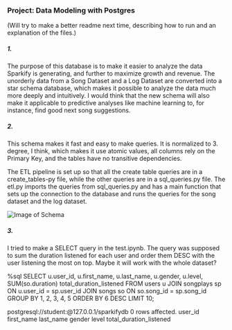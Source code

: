 
### Project: Data Modeling with Postgres

(Will try to make a better readme next time, describing how to run and an explanation of the files.)



##### 1. 

The purpose of this database is to make it easier to analyze the data Sparkify is generating, and further to maximize growth and revenue. The unorderly data from a Song Dataset and a Log Dataset are converted into a star schema database, which makes it possible to analyze the data much more deeply and intuitively. I would think that the new schema will also make it applicable to predictive analyses like machine learning to, for instance, find good next song suggestions. 


##### 2.

This schema makes it fast and easy to make queries. It is normalized to 3. degree, I think, which makes it use atomic values, all columns rely on the Primary Key, and the tables have no transitive dependencies. 

The ETL pipeline is set up so that all the create table queries are in a create_tables-py file, while the other queries are in a sql_queries.py file. The etl.py imports the queries from sql_queries.py and has a main function that sets up the connection to the database and runs the queries for the song dataset and the log dataset. 

![Image of Schema](https://imgur.com/a/pb1adpc)



##### 3.


I tried to make a SELECT query in the test.ipynb. The query was supposed to sum the duration listened for each user and order them DESC with the user listening the most on top. Maybe it will work with the whole dataset? 

%sql SELECT u.user_id, u.first_name, u.last_name, u.gender, u.level, SUM(so.duration) total_duration_listened FROM users u JOIN songplays sp ON u.user_id = sp.user_id JOIN songs so ON so.song_id = sp.song_id GROUP BY 1, 2, 3, 4, 5 ORDER BY 6 DESC LIMIT 10;

postgresql://student:@127.0.0.1/sparkifydb
0 rows affected.
user_id	first_name	last_name	gender	level	total_duration_listened
